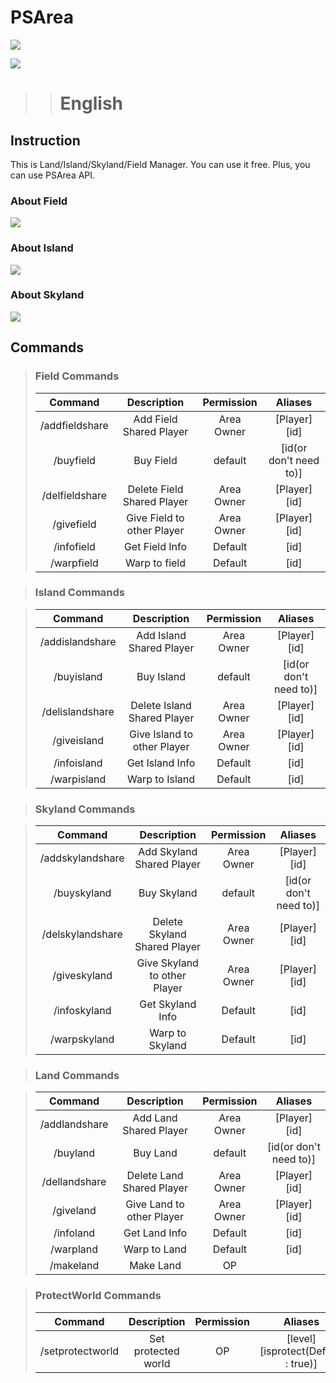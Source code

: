 # PSArea
[![](https://poggit.pmmp.io/shield.state/PSArea)](https://poggit.pmmp.io/p/PSArea)

[![](https://poggit.pmmp.io/shield.api/PSArea)](https://poggit.pmmp.io/p/PSArea)
>> # English

## Instruction
This is Land/Island/Skyland/Field Manager.
You can use it free. Plus, you can use PSArea API.

### About Field

![](https://github.com/Potatoshare88/PSArea/blob/master/img/field.png)


### About Island

![](https://github.com/Potatoshare88/PSArea/blob/master/img/island.png)

### About Skyland

![](https://github.com/Potatoshare88/PSArea/blob/master/img/skyland.png)

## Commands

> ### Field Commands
>
>  | Command | Description | Permission | Aliases |
>  | :-------: | :-------: | :-------: | :-------: |
>  | /addfieldshare | Add Field Shared Player | Area Owner | [Player] [id] |
>  | /buyfield | Buy Field | default | [id(or don't need to)] |
>  | /delfieldshare | Delete Field Shared Player | Area Owner | [Player] [id] |
>  | /givefield | Give Field to other Player | Area Owner | [Player] [id] |
>  | /infofield | Get Field Info | Default | [id] |
>  | /warpfield | Warp to field | Default | [id] |

> ### Island Commands

>  | Command | Description | Permission | Aliases |
>  | :-------: | :-------: | :-------: | :-------: |
>  | /addislandshare | Add Island Shared Player | Area Owner | [Player] [id] |
>  | /buyisland | Buy Island | default | [id(or don't need to)] |
>  | /delislandshare | Delete Island Shared Player | Area Owner | [Player] [id] |
>  | /giveisland | Give Island to other Player | Area Owner | [Player] [id] |
>  | /infoisland | Get Island Info | Default | [id] |
>  | /warpisland | Warp to Island | Default | [id] |

> ### Skyland Commands

>  | Command | Description | Permission | Aliases |
>  | :-------: | :-------: | :-------: | :-------: |
>  | /addskylandshare | Add Skyland Shared Player | Area Owner | [Player] [id] |
>  | /buyskyland | Buy Skyland | default | [id(or don't need to)] |
>  | /delskylandshare | Delete Skyland Shared Player | Area Owner | [Player] [id] |
>  | /giveskyland | Give Skyland to other Player | Area Owner | [Player] [id] |
>  | /infoskyland | Get Skyland Info | Default | [id] |
>  | /warpskyland | Warp to Skyland | Default | [id] |

> ### Land Commands

>  | Command | Description | Permission | Aliases |
>  | :-------: | :-------: | :-------: | :-------: |
>  | /addlandshare | Add Land Shared Player | Area Owner | [Player] [id] |
>  | /buyland | Buy Land | default | [id(or don't need to)] |
>  | /dellandshare | Delete Land Shared Player | Area Owner | [Player] [id] |
>  | /giveland | Give Land to other Player | Area Owner | [Player] [id] |
>  | /infoland | Get Land Info | Default | [id] |
>  | /warpland | Warp to Land | Default | [id] |
>  | /makeland | Make Land | OP | |

> ### ProtectWorld Commands
>  | Command | Description | Permission | Aliases |
>  | :-------: | :-------: | :-------: | :-------: |
>  | /setprotectworld | Set protected world | OP | [level] [isprotect(Default : true)] |